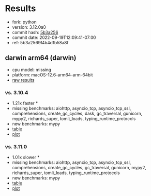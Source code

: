 # Results

- fork: python
- version: 3.12.0a0
- commit hash: [5b3a256](https://github.com/python/cpython/commit/5b3a256)
- commit date: 2022-09-19T12:09:41-07:00
- ref: 5b3a2569f4b4dfb58a8f

## darwin arm64 (darwin)

- cpu model: missing
- platform: macOS-12.6-arm64-arm-64bit
- [raw results](bm-20220919-darwin-arm64-python-5b3a2569f4b4dfb58a8f-3.12.0a0-5b3a256.json)

### vs. 3.10.4

- 1.21x faster \*
- missing benchmarks: aiohttp, asyncio_tcp, asyncio_tcp_ssl, comprehensions, create_gc_cycles, dask, gc_traversal, gunicorn, mypy2, richards_super, tomli_loads, typing_runtime_protocols
- new benchmarks: mypy
- [table](bm-20220919-darwin-arm64-python-5b3a2569f4b4dfb58a8f-3.12.0a0-5b3a256-vs-3.10.4.md)
- [plot](bm-20220919-darwin-arm64-python-5b3a2569f4b4dfb58a8f-3.12.0a0-5b3a256-vs-3.10.4.png)

### vs. 3.11.0

- 1.01x slower \*
- missing benchmarks: aiohttp, asyncio_tcp, asyncio_tcp_ssl, comprehensions, create_gc_cycles, gc_traversal, gunicorn, mypy2, richards_super, tomli_loads, typing_runtime_protocols
- new benchmarks: mypy
- [table](bm-20220919-darwin-arm64-python-5b3a2569f4b4dfb58a8f-3.12.0a0-5b3a256-vs-3.11.0.md)
- [plot](bm-20220919-darwin-arm64-python-5b3a2569f4b4dfb58a8f-3.12.0a0-5b3a256-vs-3.11.0.png)

